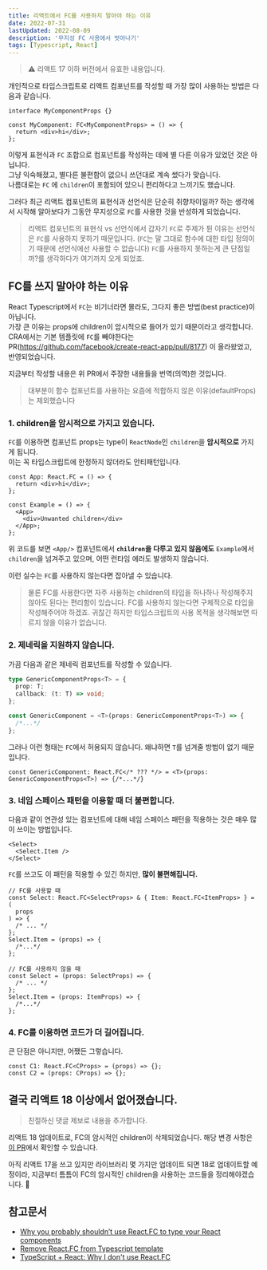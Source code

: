 ```yaml
---
title: 리액트에서 FC를 사용하지 말아야 하는 이유
date: 2022-07-31
lastUpdated: 2022-08-09
description: '무지성 FC 사용에서 벗어나기'
tags: [Typescript, React]
---
```


> ⚠️ 리액트 17 이하 버전에서 유효한 내용입니다.

개인적으로 타입스크립트로 리액트 컴포넌트를 작성할 때 가장 많이 사용하는 방법은 다음과 같습니다.

```tsx
interface MyComponentProps {}

const MyComponent: FC<MyComponentProps> = () => {
  return <div>hi</div>;
};
```

이렇게 표현식과 `FC` 조합으로 컴포넌트를 작성하는 데에 별 다른 이유가 있었던 것은 아닙니다.  
그냥 익숙해졌고, 별다른 불편함이 없으니 쓰던대로 계속 썼다가 맞습니다.  
나름대로는 `FC` 에 `children`이 포함되어 있으니 편리하다고 느끼기도 했습니다.

그러다 최근 리액트 컴포넌트의 표현식과 선언식은 단순히 취향차이일까? 하는 생각에서 시작해 알아보다가 그동안 무지성으로 `FC`를 사용한 것을 반성하게 되었습니다.

> 리액트 컴포넌트의 표현식 vs 선언식에서 갑자기 `FC`로 주제가 튄 이유는 선언식은 `FC`를 사용하지 못하기 때문입니다. (`FC`는 말 그대로 함수에 대한 타입 정의이기 때문에 선언식에선 사용할 수 없습니다) `FC`를 사용하지 못하는게 큰 단점일까?를 생각하다가 여기까지 오게 되었죠.

## FC를 쓰지 말아야 하는 이유

React Typescript에서 `FC`는 비기너라면 몰라도, 그다지 좋은 방법(best practice)이 아닙니다.  
가장 큰 이유는 props에 children이 암시적으로 들어가 있기 때문이라고 생각합니다.  
CRA에서는 기본 템플릿에 `FC`를 빼야한다는 PR(https://github.com/facebook/create-react-app/pull/8177) 이 올라왔었고, 반영되었습니다.

지금부터 작성할 내용은 위 PR에서 주장한 내용들을 번역(의역)한 것입니다.

> 대부분이 함수 컴포넌트를 사용하는 요즘에 적합하지 않은 이유(defaultProps)는 제외했습니다

### 1. children을 암시적으로 가지고 있습니다.

`FC`를 이용하면 컴포넌트 props는 type이 `ReactNode`인 `children`을 **암시적으로** 가지게 됩니다.  
이는 꼭 타입스크립트에 한정하지 않더라도 안티패턴입니다.

```tsx
const App: React.FC = () => {
  return <div>hi</div>;
};

const Example = () => {
  <App>
    <div>Unwanted children</div>
  </App>;
};
```

위 코드를 보면 `<App/>` 컴포넌트에서 **`children`을 다루고 있지 않음에도** `Example`에서 `children`을 넘겨주고 있으며, 어떤 런타임 에러도 발생하지 않습니다.

이런 실수는 `FC`를 사용하지 않는다면 잡아낼 수 있습니다.

> 물론 FC를 사용한다면 자주 사용하는 children의 타입을 하나하나 작성해주지 않아도 된다는 편리함이 있습니다. FC를 사용하지 않는다면 구체적으로 타입을 작성해주어야 하겠죠. 귀찮긴 하지만 타입스크립트의 사용 목적을 생각해보면 따르지 않을 이유가 없습니다.

### 2. 제네릭을 지원하지 않습니다.

가끔 다음과 같은 제네릭 컴포넌트를 작성할 수 있습니다.

```ts
type GenericComponentProps<T> = {
  prop: T;
  callback: (t: T) => void;
};

const GenericComponent = <T>(props: GenericComponentProps<T>) => {
  /*...*/
};
```

그러나 이런 형태는 `FC`에서 허용되지 않습니다. 왜냐하면 `T`를 넘겨줄 방법이 없기 때문입니다.

```tsx
const GenericComponent: React.FC</* ??? */> = <T>(props: GenericComponentProps<T>) => {/*...*/}
```

### 3. 네임 스페이스 패턴을 이용할 때 더 불편합니다.

다음과 같이 연관성 있는 컴포넌트에 대해 네임 스페이스 패턴을 적용하는 것은 매우 많이 쓰이는 방법입니다.

```tsx
<Select>
  <Select.Item />
</Select>
```

`FC`를 쓰고도 이 패턴을 적용할 수 있긴 하지만, **많이 불편해집니다.**

```tsx
// FC를 사용할 때
const Select: React.FC<SelectProps> & { Item: React.FC<ItemProps> } = (
  props
) => {
  /* ... */
};
Select.Item = (props) => {
  /*...*/
};

// FC를 사용하지 않을 때
const Select = (props: SelectProps) => {
  /* ... */
};
Select.Item = (props: ItemProps) => {
  /*...*/
};
```

### 4. FC를 이용하면 코드가 더 길어집니다.

큰 단점은 아니지만, 어쨌든 그렇습니다.

```tsx
const C1: React.FC<CProps> = (props) => {};
const C2 = (props: CProps) => {};
```

## 결국 리액트 18 이상에서 없어졌습니다.

> 친절하신 댓글 제보로 내용을 추가합니다.

리액트 18 업데이트로, FC의 암시적인 children이 삭제되었습니다. 해당 변경 사항은 [이 PR](https://github.com/DefinitelyTyped/DefinitelyTyped/pull/56210)에서 확인할 수 있습니다.

아직 리액트 17을 쓰고 있지만 라이브러리 몇 가지만 업데이트 되면 18로 업데이트할 예정이라, 지금부터 틈틈이 FC의 암시적인 children을 사용하는 코드들을 정리해야겠습니다. 🤧

## 참고문서

- [Why you probably shouldn’t use React.FC to type your React components](https://medium.com/raccoons-group/why-you-probably-shouldnt-use-react-fc-to-type-your-react-components-37ca1243dd13)
- [Remove React.FC from Typescript template](https://github.com/facebook/create-react-app/pull/8177)
- [TypeScript + React: Why I don't use React.FC](https://fettblog.eu/typescript-react-why-i-dont-use-react-fc/)

